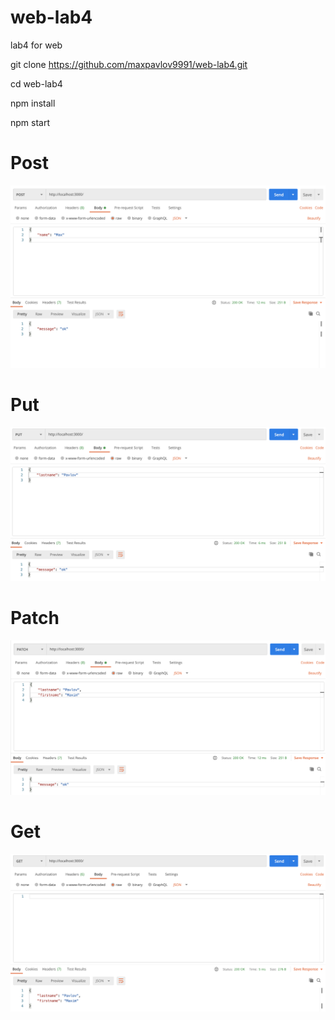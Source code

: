 # web-lab4
lab4 for web

git clone https://github.com/maxpavlov9991/web-lab4.git

cd web-lab4

npm install

npm start

# Post

![Post](/screenshots/post.png?raw=true "Post")

# Put

![Put](/screenshots/put.png?raw=true "Put")

# Patch

![Patch](/screenshots/patch.png?raw=true "Patch")

# Get

![Get](/screenshots/get.png?raw=true "Get")